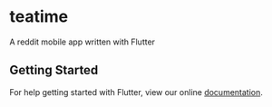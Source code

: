 # teatime

A reddit mobile  app written with Flutter

## Getting Started

For help getting started with Flutter, view our online
[documentation](https://flutter.io/).

